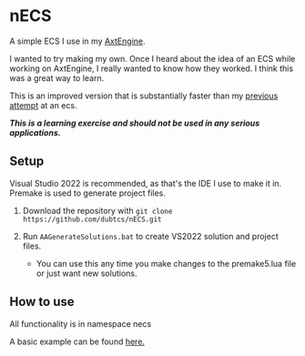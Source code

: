 # nECS

A simple ECS I use in my [AxtEngine](https://github.com/dubtcs/AxtEngine).

I wanted to try making my own. Once I heard about the idea of an ECS while working on AxtEngine, I really wanted to know how they worked. I think this was a great way to learn.

This is an improved version that is substantially faster than my [previous attempt](https://github.com/dubtcs/nECS_char) at an ecs.

***This is a learning exercise and should not be used in any serious applications.***

## Setup

Visual Studio 2022 is recommended, as that's the IDE I use to make it in. Premake is used to generate project files.

1. Download the repository with `git clone https://github.com/dubtcs/nECS.git`

2. Run `AAGenerateSolutions.bat` to create VS2022 solution and project files.
    - You can use this any time you make changes to the premake5.lua file or just want new solutions.

## How to use

All functionality is in namespace necs

A basic example can be found [here.](https://github.com/dubtcs/nECS/blob/550ca6502c9e15a9ac37cbb045000e2c6943b4bb/nECS/example.cpp)

